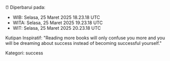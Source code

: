 ⏰ Diperbarui pada:
- WIB: Selasa, 25 Maret 2025 18.23.18 UTC
- WITA: Selasa, 25 Maret 2025 19.23.18 UTC
- WIT: Selasa, 25 Maret 2025 20.23.18 UTC

Kutipan Inspiratif:
"Reading more books will only confuse you more and you will be dreaming about success instead of becoming successful yourself."


Kategori: success

